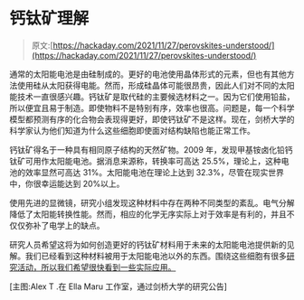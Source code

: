# 钙钛矿理解

> 原文:[https://hackaday.com/2021/11/27/perovskites-understood/](https://hackaday.com/2021/11/27/perovskites-understood/)

通常的太阳能电池是由硅制成的。更好的电池使用晶体形式的元素，但也有其他方法使用硅从太阳获得电能。然而，形成硅晶体可能很昂贵，因此人们对不同的太阳能技术一直很感兴趣。钙钛矿是取代硅的主要候选材料之一。因为它们使用铅盐，所以便宜且易于制造。即使物料不是特别有序，效率也很高。问题是，每一个科学模型都预测有序的化合物会表现得更好，即使钙钛矿不是这样。现在，剑桥大学的科学家认为他们知道为什么这些细胞即使面对结构缺陷也能正常工作。

钙钛矿得名于一种具有相同原子结构的天然矿物。2009 年，发现甲基铵卤化铅钙钛矿可用作太阳能电池。据消息来源称，转换率可高达 25.5%，理论上，这种电池的效率显然可高达 31%。太阳能电池在理论上达到 32.3%，尽管在现实世界中，你很幸运能达到 20%以上。

使用先进的显微镜，研究小组发现这种材料中存在两种不同类型的紊乱。电气分解降低了太阳能转换性能。然而，相应的化学无序实际上对于效率是有利的，并且不仅仅弥补了电学上的缺点。

研究人员希望这将为如何创造更好的钙钛矿材料用于未来的太阳能电池提供新的见解。我们已经看到这种材料被用于太阳能电池以外的东西。围绕这些细胞有很多[研究活动，所以我们希望很快看到一些实际应用。](https://hackaday.com/2021/05/30/better-solvents-could-lead-to-cleaner-greener-perovskite-solar-cells/)

[主图:Alex T .在 Ella Maru 工作室，通过剑桥大学的研究公告]
